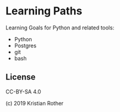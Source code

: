 # Learning Paths

Learning Goals for Python and related tools:

* Python
* Postgres
* git
* bash

## License

CC-BY-SA 4.0

(c) 2019 Kristian Rother
